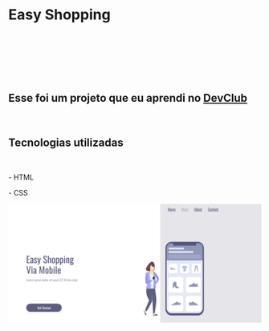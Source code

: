 <h1>Easy Shopping<h1/>
<br>
<br>
<h2>Esse foi um projeto que eu aprendi no <a href="https://rodolfomori.com.br/devclub">DevClub</a> </h2>
<br>
<h2>Tecnologias utilizadas </h2>
<br>
  <p>- HTML</p>
  <p>- CSS</p>

<img src="https://github.com/GabrielRocha21/Easy-Shopping/blob/main/assets/desktop.png.png?raw=true"/>
